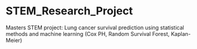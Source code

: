 # STEM_Research_Project
Masters STEM project: Lung cancer survival prediction using statistical methods and machine learning (Cox PH, Random Survival Forest, Kaplan-Meier)
